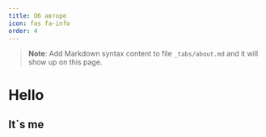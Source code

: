 ```yaml
---
title: Об авторе
icon: fas fa-info
order: 4
---
```



> **Note**: Add Markdown syntax content to file `_tabs/about.md` and it will show up on this page.

# Hello
## It`s me